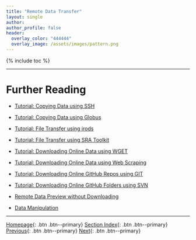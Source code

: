 ```yaml
---
title: "Remote Data Transfer"
layout: single
author:
author_profile: false
header:
  overlay_color: "444444"
  overlay_image: /assets/images/pattern.png
---
```


{% include toc %}









___
# Further Reading
* [Tutorial: Copying Data using SSH](02-1-tutorial-copy-ssh)
* [Tutorial: Copying Data using Globus](02-2-tutorial-copy-globus)
* [Tutorial: File Transfer using irods](02-3-tutorial-transfer-irods)
* [Tutorial: File Transfer using SRA Toolkit](02-4-tutorial-transfer-sra)
* [Tutorial: Downloading Online Data using WGET](02-5-tutorial-download-wget)
* [Tutorial: Downloading Online Data using Web Scraping](02-6-tutorial-download-web-scraping)
* [Tutorial: Downloading Online GitHub Repos using GIT](02-7-tutorial-download-github-repos-git)
* [Tutorial: Downloading Online GitHub Folders using SVN](02-8-tutorial-download-github-folders-svn)

* [Remote Data Preview without Downloading](03-0-remote-data-preview)
* [Data Manipulation](../02-DATA-MANIPULATION/01-data-manipulation)


___

[Homepage](../../index.md){: .btn  .btn--primary}
[Section Index](../00-DataParsing-LandingPage){: .btn  .btn--primary}
[Previous](01-remote-data-access){: .btn  .btn--primary}
[Next](02-1-tutorial-copy-ssh){: .btn  .btn--primary}
